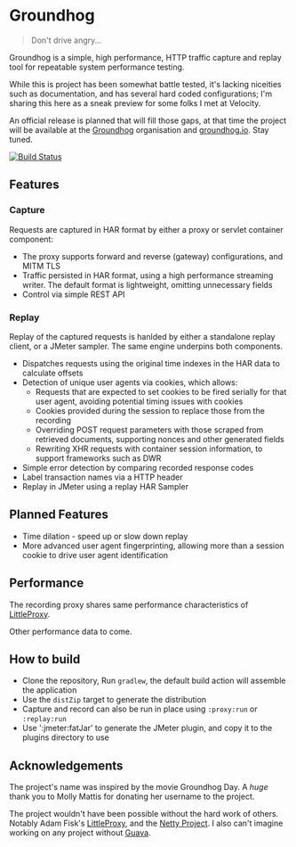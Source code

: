 # Groundhog

> Don't drive angry...

Groundhog is a simple, high performance, HTTP traffic capture and replay tool for repeatable system performance testing.

While this is project has been somewhat battle tested, it's lacking niceities such as documentation, and has several hard coded configurations; I'm sharing this here as a sneak preview for some folks I met at Velocity.

An official release is planned that will fill those gaps, at that time the project will be available at the [Groundhog](https://github.com/groundhog) organisation and [groundhog.io](http://groundhog.io/). Stay tuned.

[![Build Status](https://travis-ci.org/DanielThomas/groundhog.svg)](https://travis-ci.org/DanielThomas/groundhog)

## Features

### Capture

Requests are captured in HAR format by either a proxy or servlet container component:

* The proxy supports forward and reverse (gateway) configurations, and MITM TLS
* Traffic persisted in HAR format, using a high performance streaming writer. The default format is lightweight, omitting unnecessary fields
* Control via simple REST API

### Replay

Replay of the captured requests is hanlded by either a standalone replay client, or a JMeter sampler. The same engine underpins both components.

* Dispatches requests using the original time indexes in the HAR data to calculate offsets
* Detection of unique user agents via cookies, which allows:
    * Requests that are expected to set cookies to be fired serially for that user agent, avoiding potential timing issues with cookies
    * Cookies provided during the session to replace those from the recording
    * Overriding POST request parameters with those scraped from retrieved documents, supporting nonces and other generated fields
    * Rewriting XHR requests with container session information, to support frameworks such as DWR
* Simple error detection by comparing recorded response codes
* Label transaction names via a HTTP header
* Replay in JMeter using a replay HAR Sampler

## Planned Features

* Time dilation - speed up or slow down replay
* More advanced user agent fingerprinting, allowing more than a session cookie to drive user agent identification

## Performance

The recording proxy shares same performance characteristics of [LittleProxy](https://github.com/adamfisk/LittleProxy).

Other performance data to come.

## How to build

* Clone the repository, Run `gradlew`, the default build action will assemble the application
* Use the `distZip` target to generate the distribution
* Capture and record can also be run in place using `:proxy:run` or `:replay:run`
* Use ':jmeter:fatJar' to generate the JMeter plugin, and copy it to the plugins directory to use

## Acknowledgements

The project's name was inspired by the movie Groundhog Day. A _huge_ thank you to Molly Mattis for donating her username to the project.

The project wouldn't have been possible without the hard work of others. Notably Adam Fisk's [LittleProxy](https://github.com/adamfisk/LittleProxy), and the [Netty Project](http://netty.io/). I also can't imagine working on any project without [Guava](https://code.google.com/p/guava-libraries/).
